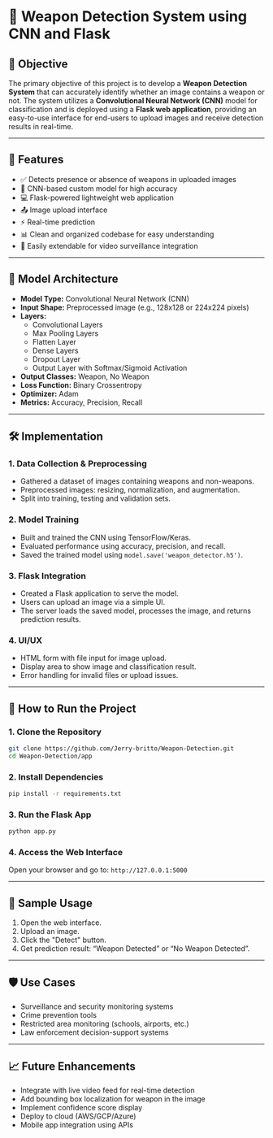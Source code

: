 # 🔫 Weapon Detection System using CNN and Flask

## 📌 Objective

The primary objective of this project is to develop a **Weapon Detection System** that can accurately identify whether an image contains a weapon or not. The system utilizes a **Convolutional Neural Network (CNN)** model for classification and is deployed using a **Flask web application**, providing an easy-to-use interface for end-users to upload images and receive detection results in real-time.

---

## 🌟 Features

- ✅ Detects presence or absence of weapons in uploaded images
- 🧠 CNN-based custom model for high accuracy
- 💻 Flask-powered lightweight web application
- 📤 Image upload interface
- ⚡ Real-time prediction
- 📊 Clean and organized codebase for easy understanding
- 🧪 Easily extendable for video surveillance integration

---

## 🧠 Model Architecture

- **Model Type:** Convolutional Neural Network (CNN)
- **Input Shape:** Preprocessed image (e.g., 128x128 or 224x224 pixels)
- **Layers:**
  - Convolutional Layers
  - Max Pooling Layers
  - Flatten Layer
  - Dense Layers
  - Dropout Layer
  - Output Layer with Softmax/Sigmoid Activation
- **Output Classes:** Weapon, No Weapon
- **Loss Function:** Binary Crossentropy
- **Optimizer:** Adam
- **Metrics:** Accuracy, Precision, Recall

---

## 🛠️ Implementation

### 1. Data Collection & Preprocessing
- Gathered a dataset of images containing weapons and non-weapons.
- Preprocessed images: resizing, normalization, and augmentation.
- Split into training, testing and validation sets.

### 2. Model Training
- Built and trained the CNN using TensorFlow/Keras.
- Evaluated performance using accuracy, precision, and recall.
- Saved the trained model using `model.save('weapon_detector.h5')`.

### 3. Flask Integration
- Created a Flask application to serve the model.
- Users can upload an image via a simple UI.
- The server loads the saved model, processes the image, and returns prediction results.

### 4. UI/UX
- HTML form with file input for image upload.
- Display area to show image and classification result.
- Error handling for invalid files or upload issues.

---

## 🚀 How to Run the Project

### 1. Clone the Repository

```bash
git clone https://github.com/Jerry-britto/Weapon-Detection.git
cd Weapon-Detection/app
````

### 2. Install Dependencies

```bash
pip install -r requirements.txt
```

### 3. Run the Flask App

```bash
python app.py
```

### 4. Access the Web Interface

Open your browser and go to: `http://127.0.0.1:5000`

---

## 🧪 Sample Usage

1. Open the web interface.
2. Upload an image.
3. Click the "Detect" button.
4. Get prediction result: “Weapon Detected” or “No Weapon Detected”.

---

## 🛡️ Use Cases

* Surveillance and security monitoring systems
* Crime prevention tools
* Restricted area monitoring (schools, airports, etc.)
* Law enforcement decision-support systems

---

## 📈 Future Enhancements

* Integrate with live video feed for real-time detection
* Add bounding box localization for weapon in the image
* Implement confidence score display
* Deploy to cloud (AWS/GCP/Azure)
* Mobile app integration using APIs




